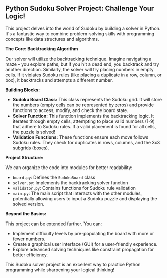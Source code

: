 ## Python Sudoku Solver Project: Challenge Your Logic!

This project delves into the world of Sudoku by building a solver in Python. It's a fantastic way to combine problem-solving skills with programming concepts like data structures and algorithms.

**The Core: Backtracking Algorithm**

Our solver will utilize the backtracking technique. Imagine navigating a maze – you explore paths, but if you hit a dead end, you backtrack and try another direction. Similarly, the solver will try placing numbers in empty cells. If it violates Sudoku rules (like placing a duplicate in a row, column, or box), it backtracks and attempts a different number.

**Building Blocks:**

* **Sudoku Board Class:** This class represents the Sudoku grid. It will store the numbers (empty cells can be represented by zeros) and provide functions to access, modify, and check the board state.
* **Solver Function:** This function implements the backtracking logic. It iterates through empty cells, attempting to place valid numbers (1-9) that adhere to Sudoku rules. If a valid placement is found for all cells, the puzzle is solved!
* **Validation Functions:** These functions ensure each move follows Sudoku rules. They check for duplicates in rows, columns, and the 3x3 subgrids (boxes).

**Project Structure:**  

We can organize the code into modules for better readability:

* `board.py`: Defines the `SudokuBoard` class
* `solver.py`: Implements the backtracking solver function
* `validator.py`: Contains functions for Sudoku rule validation
* `main.py`: The main script that interacts with the other modules, potentially allowing users to input a Sudoku puzzle and displaying the solved version.

**Beyond the Basics:**

This project can be extended further. You can:

* Implement difficulty levels by pre-populating the board with more or fewer numbers.
* Create a graphical user interface (GUI) for a user-friendly experience. 
* Explore advanced solving techniques like constraint propagation for better efficiency.

This Sudoku solver project is an excellent way to practice Python programming while sharpening your logical thinking!

